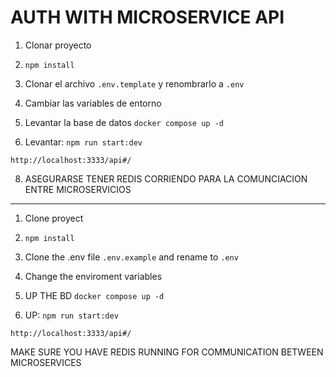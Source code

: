 # AUTH WITH MICROSERVICE API 

1. Clonar proyecto
2. ```npm install```
3. Clonar el archivo ```.env.template``` y renombrarlo a ```.env```
4. Cambiar las variables de entorno
5. Levantar la base de datos
     ```docker compose up -d```

6. Levantar: ```npm run start:dev```

```
http://localhost:3333/api#/

```
8. ASEGURARSE TENER REDIS CORRIENDO PARA LA COMUNCIACION ENTRE MICROSERVICIOS

-----------------------------------------------------------------------------------------------------------
1. Clone proyect
2. ```npm install```
3. Clone the .env file ```.env.example``` and rename to ```.env```
4. Change the enviroment variables
5. UP THE BD
     ```docker compose up -d```

6. UP: ```npm run start:dev```

```
http://localhost:3333/api#/

```

 MAKE SURE YOU HAVE REDIS RUNNING FOR COMMUNICATION BETWEEN MICROSERVICES